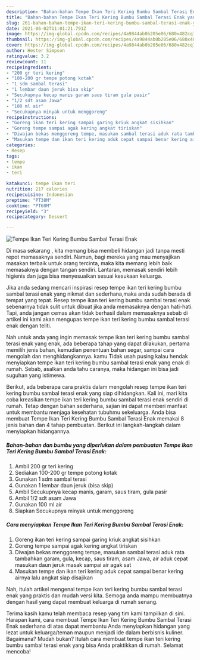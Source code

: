 ```yaml
---
description: "Bahan-bahan Tempe Ikan Teri Kering Bumbu Sambal Terasi Enak yang lezat Untuk Jualan"
title: "Bahan-bahan Tempe Ikan Teri Kering Bumbu Sambal Terasi Enak yang lezat Untuk Jualan"
slug: 261-bahan-bahan-tempe-ikan-teri-kering-bumbu-sambal-terasi-enak-yang-lezat-untuk-jualan
date: 2021-06-02T11:01:21.791Z
image: https://img-global.cpcdn.com/recipes/4a9844ab0b205e06/680x482cq70/tempe-ikan-teri-kering-bumbu-sambal-terasi-enak-foto-resep-utama.jpg
thumbnail: https://img-global.cpcdn.com/recipes/4a9844ab0b205e06/680x482cq70/tempe-ikan-teri-kering-bumbu-sambal-terasi-enak-foto-resep-utama.jpg
cover: https://img-global.cpcdn.com/recipes/4a9844ab0b205e06/680x482cq70/tempe-ikan-teri-kering-bumbu-sambal-terasi-enak-foto-resep-utama.jpg
author: Hester Simpson
ratingvalue: 3.2
reviewcount: 11
recipeingredient:
- "200 gr teri kering"
- "100-200 gr tempe potong kotak"
- "1 sdm sambal terasi"
- "1 lembar daun jeruk bisa skip"
- "Secukupnya kecap manis garam saus tiram gula pasir"
- "1/2 sdt asam Jawa"
- "100 ml air"
- "Secukupnya minyak untuk menggoreng"
recipeinstructions:
- "Goreng ikan teri kering sampai garing kriuk angkat sisihkan"
- "Goreng tempe sampai agak kering angkat tiriskan"
- "Diwajan bekas menggoreng tempe, masukan sambal terasi aduk rata tambahkan garam, gula, kecap, saus tiram, asam Jawa, air aduk cepat masukan daun jeruk masak sampai air agak sat"
- "Masukan tempe dan ikan teri kering aduk cepat sampai benar kering airnya lalu angkat siap disajikan"
categories:
- Resep
tags:
- tempe
- ikan
- teri

katakunci: tempe ikan teri 
nutrition: 217 calories
recipecuisine: Indonesian
preptime: "PT38M"
cooktime: "PT60M"
recipeyield: "3"
recipecategory: Dessert

---
```



![Tempe Ikan Teri Kering Bumbu Sambal Terasi Enak](https://img-global.cpcdn.com/recipes/4a9844ab0b205e06/680x482cq70/tempe-ikan-teri-kering-bumbu-sambal-terasi-enak-foto-resep-utama.jpg)

Di masa  sekarang , kita memang bisa membeli hidangan jadi tanpa mesti repot memasaknya sendiri. Namun, bagi mereka yang mau menyajikan masakan terbaik untuk orang tercinta, maka kita memang lebih baik memasaknya dengan tangan sendiri. Lantaran, memasak sendiri lebih higienis dan juga bisa menyesuaikan sesuai kesukaan keluarga.

Jika anda sedang mencari inspirasi resep tempe ikan teri kering bumbu sambal terasi enak yang nikmat dan sederhana,maka anda sudah berada di tempat yang tepat. Resep tempe ikan teri kering bumbu sambal terasi enak  sebenarnya tidak sulit untuk dibuat jika anda memasaknya dengan hati-hati. Tapi, anda jangan cemas akan tidak berhasil dalam memasaknya 
sebab di artikel ini kami akan mengupas tempe ikan teri kering bumbu sambal terasi enak dengan teliti.  



Nah untuk anda yang ingin memasak tempe ikan teri kering bumbu sambal terasi enak yang enak, ada beberapa tahap yang dapat dilakukan, pertama memilih jenis bahan, kemudian penentuan bahan segar, sampai cara mengolah dan menghidangkannya. kamu Tidak usah pusing kalau hendak menyiapkan tempe ikan teri kering bumbu sambal terasi enak yang enak di rumah. Sebab, asalkan anda  tahu caranya, maka hidangan ini bisa jadi suguhan yang istimewa.

Berikut, ada beberapa cara praktis  dalam mengolah resep tempe ikan teri kering bumbu sambal terasi enak yang siap dihidangkan. Kali ini, mari kita coba kreasikan tempe ikan teri kering bumbu sambal terasi enak sendiri di rumah. Tetap dengan bahan sederhana, sajian ini dapat memberi manfaat untuk membantu menjaga kesehatan tubuhmu sekeluarga. Anda bisa membuat Tempe Ikan Teri Kering Bumbu Sambal Terasi Enak memakai 8 jenis bahan dan 4 tahap pembuatan. Berikut ini langkah-langkah dalam menyiapkan hidangannya.

<!--inarticleads1-->

##### Bahan-bahan dan bumbu yang diperlukan dalam pembuatan Tempe Ikan Teri Kering Bumbu Sambal Terasi Enak:

1. Ambil 200 gr teri kering
1. Sediakan 100-200 gr tempe potong kotak
1. Gunakan 1 sdm sambal terasi
1. Gunakan 1 lembar daun jeruk (bisa skip)
1. Ambil Secukupnya kecap manis, garam, saus tiram, gula pasir
1. Ambil 1/2 sdt asam Jawa
1. Gunakan 100 ml air
1. Siapkan Secukupnya minyak untuk menggoreng




<!--inarticleads2-->

##### Cara menyiapkan Tempe Ikan Teri Kering Bumbu Sambal Terasi Enak:

1. Goreng ikan teri kering sampai garing kriuk angkat sisihkan
1. Goreng tempe sampai agak kering angkat tiriskan
1. Diwajan bekas menggoreng tempe, masukan sambal terasi aduk rata tambahkan garam, gula, kecap, saus tiram, asam Jawa, air aduk cepat masukan daun jeruk masak sampai air agak sat
1. Masukan tempe dan ikan teri kering aduk cepat sampai benar kering airnya lalu angkat siap disajikan




Nah, itulah artikel mengenai  tempe ikan teri kering bumbu sambal terasi enak  yang praktis dan mudah versi kita. Semoga anda mampu membuatnya dengan hasil yang dapat membuat keluarga di rumah senang. 

Terima kasih kamu telah membaca resep yang tim kami tampilkan di sini. Harapan kami, cara membuat  Tempe Ikan Teri Kering Bumbu Sambal Terasi Enak sederhana di atas dapat membantu Anda menyiapkan hidangan yang lezat untuk keluarga/teman maupun menjadi ide dalam berbisnis kuliner. Bagaimana? Mudah bukan? Itulah cara membuat tempe ikan teri kering bumbu sambal terasi enak yang bisa Anda praktikkan di rumah. Selamat mencoba!

